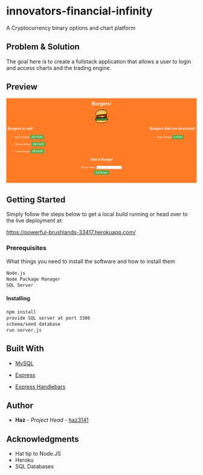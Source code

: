 # innovators-financial-infinity

A Cryptocurrency binary options and chart platform

## Problem & Solution

The goal here is to create a fullstack application that allows a user to login and access charts and the trading engine.

## Preview

![Preview](https://github.com/haz3141/burger-eater-app/blob/master/public/assets/images/screenshot.PNG?raw=true)

## Getting Started

Simply follow the steps below to get a local build running or head over to the live deployment at:

https://powerful-brushlands-33417.herokuapp.com/

### Prerequisites

What things you need to install the software and how to install them

```
Node.js
Node Package Manager
SQL Server
```

#### Installing

```
npm install
provide SQL server at port 3306
schema/seed database
run server.js
```

## Built With

* [MySQL](https://www.npmjs.com/package/mysql)
   
* [Express](https://www.npmjs.com/package/express)

* [Express Handlebars](https://www.npmjs.com/package/express-handlebars)
   

## Author

* **Haz** - *Project Head* - [haz3141](https://github.com/haz3141)

## Acknowledgments

* Hat tip to Node.JS
* Heroku
* SQL Databases
